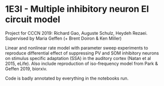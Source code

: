 # 1E3I - Multiple inhibitory neuron EI circuit model

Project for CCCN 2019: Richard Gao, Auguste Schulz, Heydeh Rezaei. Supervised by Maria Geffen (+ Brent Doiron & Ken Miller)

Linear and nonlinear rate model with parameter sweep experiments to reproduce differential effect of suppressing PV and SOM inhibitory neurons on stimulus specific adaptation (SSA) in the auditory cortex (Natan et al 2015, eLife). Also include reproduction of iso-frequency model from Park & Geffen 2019, biorxiv.

Code is badly annotated by everything in the notebooks run.
